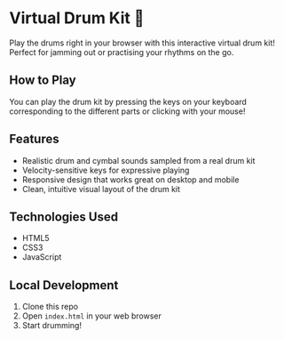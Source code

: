 # Virtual Drum Kit 🥁

Play the drums right in your browser with this interactive virtual drum kit! Perfect for jamming out or practising your rhythms on the go.

## How to Play

You can play the drum kit by pressing the keys on your keyboard corresponding to the different parts or clicking with your mouse!


## Features

- Realistic drum and cymbal sounds sampled from a real drum kit
- Velocity-sensitive keys for expressive playing
- Responsive design that works great on desktop and mobile
- Clean, intuitive visual layout of the drum kit

## Technologies Used

- HTML5
- CSS3
- JavaScript

## Local Development

1. Clone this repo
2. Open `index.html` in your web browser
3. Start drumming!
